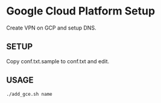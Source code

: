 # Google Cloud Platform Setup

Create VPN on GCP and setup DNS.

## SETUP

Copy conf.txt.sample to conf.txt and edit.

## USAGE

	./add_gce.sh name
